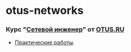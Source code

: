 # otus-networks
### Курс "[Сетевой инженер](https://otus.ru/lessons/setevoy-inzhener/)" от [OTUS.RU](https://otus.ru/)
- [Практические работы](Home_Work/).
